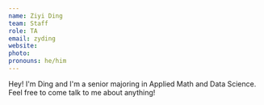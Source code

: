 ```yaml
---
name: Ziyi Ding
team: Staff
role: TA
email: zyding
website: 
photo: 
pronouns: he/him
---
```


Hey! I'm Ding and I'm a senior majoring in Applied Math and Data Science. Feel free to come talk to me about anything!